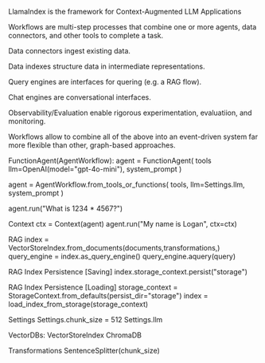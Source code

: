 LlamaIndex is the framework for Context-Augmented LLM Applications

Workflows are multi-step processes that combine one or more agents, data connectors, and other tools to complete a task.


Data connectors ingest existing data.

Data indexes structure data in intermediate representations.

Query engines are interfaces for quering (e.g. a RAG flow).

Chat engines are conversational interfaces.

Observability/Evaluation enable rigorous experimentation, evaluatiion, and monitoring.

Workflows allow to combine all of the above into an event-driven system far more flexible than other, graph-based approaches.

FunctionAgent(AgentWorkflow):
agent = FunctionAgent(
    tools
    llm=OpenAI(model="gpt-4o-mini"),
    system_prompt
)

agent = AgentWorkflow.from_tools_or_functions(
    tools,
    llm=Settings.llm,
    system_prompt
)

agent.run("What is 1234 * 4567?")

Context
ctx = Context(agent)
agent.run("My name is Logan", ctx=ctx)

RAG
index = VectorStoreIndex.from_documents(documents,transformations,)
query_engine = index.as_query_engine()
query_engine.aquery(query)

RAG Index Persistence [Saving]
index.storage_context.persist("storage")

RAG Index Persistence [Loading]
storage_context = StorageContext.from_defaults(persist_dir="storage")
index = load_index_from_storage(storage_context)

Settings
Settings.chunk_size = 512
Settings.llm

VectorDBs:
VectorStoreIndex
ChromaDB

Transformations
SentenceSplitter(chunk_size)